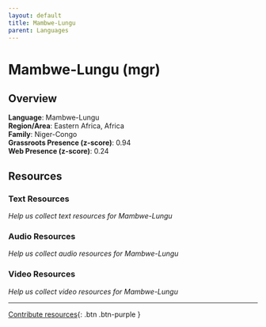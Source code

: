 ```yaml
---
layout: default
title: Mambwe-Lungu
parent: Languages
---
```


# Mambwe-Lungu (mgr)

## Overview

**Language**: Mambwe-Lungu  
**Region/Area**: Eastern Africa, Africa  
**Family**: Niger-Congo  
**Grassroots Presence (z-score)**: 0.94  
**Web Presence (z-score)**: 0.24  

## Resources

### Text Resources
*Help us collect text resources for Mambwe-Lungu*

### Audio Resources
*Help us collect audio resources for Mambwe-Lungu*

### Video Resources
*Help us collect video resources for Mambwe-Lungu*

---

[Contribute resources](https://forms.office.com/e/1SfLJx3u1r){: .btn .btn-purple }
